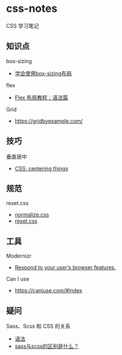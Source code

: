 # css-notes

CSS 学习笔记

## 知识点

box-sizing

- [学会使用box-sizing布局](https://www.jianshu.com/p/e2eb0d8c9de6)

flex

- [Flex 布局教程：语法篇](http://www.ruanyifeng.com/blog/2015/07/flex-grammar.html)

Grid

- https://gridbyexample.com/

## 技巧

垂直居中

- [CSS: centering things](https://www.w3.org/Style/Examples/007/center.en.html)

## 规范

reset.css

- [normalize.css](https://github.com/necolas/normalize.css/blob/master/normalize.css)
- [reset.css](https://marksheet.io/css/reset.css)

## 工具

Modernizr

- [Respond to your user’s browser features.](https://modernizr.com/)

Can I use

- https://caniuse.com/#index

## 疑问

Sass、Scss 和 CSS 的关系

- [语法](https://sass.bootcss.com/documentation/syntax)
- [sass与scss的区别是什么？](https://www.html.cn/qa/css3/15686.html)
